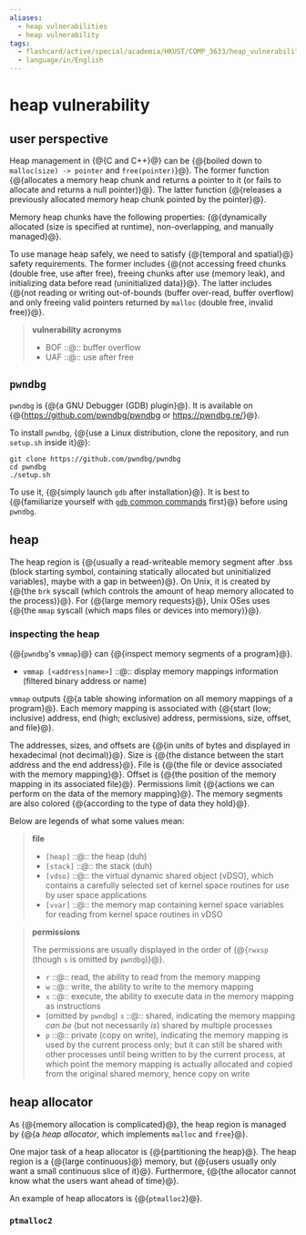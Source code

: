 ```yaml
---
aliases:
  - heap vulnerabilities
  - heap vulnerability
tags:
  - flashcard/active/special/academia/HKUST/COMP_3633/heap_vulnerability
  - language/in/English
---
```


# heap vulnerability

## user perspective

Heap management in {@{C and C++}@} can be {@{boiled down to `malloc(size) -> pointer` and `free(pointer)`}@}. The former function {@{allocates a memory heap chunk and returns a pointer to it (or fails to allocate and returns a null pointer)}@}. The latter function {@{releases a previously allocated memory heap chunk pointed by the pointer}@}. <!--SR:!2028-07-21,1104,350!2028-08-19,1124,350!2028-08-22,1127,350!2028-02-15,972,350-->

Memory heap chunks have the following properties: {@{dynamically allocated (size is specified at runtime), non-overlapping, and manually managed}@}. <!--SR:!2025-09-11,287,330-->

To use manage heap safely, we need to satisfy {@{temporal and spatial}@} safety requirements. The former includes {@{not accessing freed chunks (double free, use after free), freeing chunks after use (memory leak), and initializing data before read (uninitialized data)}@}. The latter includes {@{not reading or writing out-of-bounds (buffer over-read, buffer overflow) and only freeing valid pointers returned by `malloc` (double free, invalid free)}@}. <!--SR:!2027-08-25,815,330!2026-12-27,619,310!2027-09-07,828,330-->

> __vulnerability acronyms__
>
> - BOF ::@:: buffer overflow <!--SR:!2025-07-27,254,330!2028-08-23,1128,350-->
> - UAF ::@:: use after free <!--SR:!2027-12-06,918,350!2028-06-03,1067,350-->

## `pwndbg`

`pwndbg` is {@{a GNU Debugger (GDB) plugin}@}. It is available on {@{<https://github.com/pwndbg/pwndbg> or <https://pwndbg.re/>}@}. <!--SR:!2025-10-18,317,330!2028-03-24,1010,350-->

To install `pwndbg`, {@{use a Linux distribution, clone the repository, and run `setup.sh` inside it}@}: <!--SR:!2025-08-22,270,330-->

```shell
git clone https://github.com/pwndbg/pwndbg
cd pwndbg
./setup.sh
```

To use it, {@{simply launch `gdb` after installation}@}. It is best to {@{familiarize yourself with [`gdb` common commands](../../../GNU%20Debugger.md#common%20commands) first}@} before using `pwndbg`. <!--SR:!2025-08-08,263,330!2025-10-04,305,330-->

## heap

The heap region is {@{usually a read-writeable memory segment after .bss (block starting symbol, containing statically allocated but uninitialized variables), maybe with a gap in between}@}. On Unix, it is created by {@{the `brk` syscall (which controls the amount of heap memory allocated to the process)}@}. For {@{large memory requests}@}, Unix OSes uses {@{the `mmap` syscall (which maps files or devices into memory)}@}. <!--SR:!2027-05-24,747,330!2028-07-03,1086,350!2025-10-05,306,330!2027-07-13,796,330-->

### inspecting the heap

{@{`pwndbg`'s `vmmap`}@} can {@{inspect memory segments of a program}@}. <!--SR:!2025-07-25,252,330!2025-08-02,259,330-->

- `vmmap [<address|name>]` ::@:: display memory mappings information (filtered binary address or name) <!--SR:!2025-10-08,309,330!2028-03-20,1006,350-->

`vmmap` outputs {@{a table showing information on all memory mappings of a program}@}. Each memory mapping is associated with {@{start (low; inclusive) address, end (high; exclusive) address, permissions, size, offset, and file}@}. <!--SR:!2025-08-17,267,330!2025-10-02,254,270-->

The addresses, sizes, and offsets are {@{in units of bytes and displayed in hexadecimal (not decimal)}@}. Size is {@{the distance between the start address and the end address}@}. File is {@{the file or device associated with the memory mapping}@}. Offset is {@{the position of the memory mapping in its associated file}@}. Permissions limit {@{actions we can perform on the data of the memory mapping}@}. The memory segments are also colored {@{according to the type of data they hold}@}. <!--SR:!2026-08-20,526,310!2028-05-11,1049,350!2028-07-27,1106,350!2027-03-26,712,330!2028-01-27,966,350!2028-09-04,1140,350-->

Below are legends of what some values mean:

> __file__
>
> - `[heap]` ::@:: the heap (duh) <!--SR:!2025-10-07,308,330!2028-07-20,1103,350-->
> - `[stack]` ::@:: the stack (duh) <!--SR:!2028-03-30,1016,350!2028-07-08,1091,350-->
> - `[vdso]` ::@:: the virtual dynamic shared object (vDSO), which contains a carefully selected set of kernel space routines for use by user space applications <!--SR:!2025-08-21,270,330!2025-08-01,258,330-->
> - `[vvar]` ::@:: the memory map containing kernel space variables for reading from kernel space routines in vDSO <!--SR:!2025-08-18,268,330!2025-09-06,283,330-->

<!-- markdownlint MD028 -->

> __permissions__
>
> The permissions are usually displayed in the order of {@{`rwxsp` (though `s` is omitted by `pwndbg`)}@}.
>
> - `r` ::@:: read, the ability to read from the memory mapping <!--SR:!2027-06-23,782,330!2025-07-31,257,330-->
> - `w` ::@:: write, the ability to write to the memory mapping <!--SR:!2025-09-03,281,330!2025-09-02,280,330-->
> - `x` ::@:: execute, the ability to execute data in the memory mapping as instructions <!--SR:!2028-08-28,1133,350!2025-09-29,302,330-->
> - (omitted by `pwndbg`) `s` ::@:: shared, indicating the memory mapping _can be_ (but not necessarily _is_) shared by multiple processes <!--SR:!2025-08-10,261,330!2025-07-26,253,330-->
> - `p` ::@:: private (copy on write), indicating the memory mapping is used by the current process only; but it can still be shared with other processes until being written to by the current process, at which point the memory mapping is actually allocated and copied from the original shared memory, hence copy on write <!--SR:!2027-04-19,730,330!2028-02-21,978,350-->

## heap allocator

As {@{memory allocation is complicated}@}, the heap region is managed by {@{a _heap allocator_, which implements `malloc` and `free`}@}. <!--SR:!2025-09-05,282,330!2025-09-24,298,330-->

One major task of a heap allocator is {@{partitioning the heap}@}. The heap region is a {@{large continuous}@} memory, but {@{users usually only want a small continuous slice of it}@}. Furthermore, {@{the allocator cannot know what the users want ahead of time}@}. <!--SR:!2025-08-28,276,330!2025-08-09,263,330!2025-09-17,291,330!2027-08-28,818,330-->

An example of heap allocators is {@{`ptmalloc2`}@}. <!--SR:!2028-07-31,1110,350-->

### `ptmalloc2`
